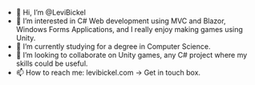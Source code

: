 - 👋 Hi, I’m @LeviBickel
- 👀 I’m interested in C# Web development using MVC and Blazor, Windows Forms Applications, and I really enjoy making games using Unity.
- 🌱 I’m currently studying for a degree in Computer Science.
- 💞️ I’m looking to collaborate on Unity games, any C# project where my skills could be useful.
- 📫 How to reach me: levibickel.com  -> Get in touch box. 

<!---
LeviBickel/LeviBickel is a ✨ special ✨ repository because its `README.md` (this file) appears on your GitHub profile.
You can click the Preview link to take a look at your changes.
--->
